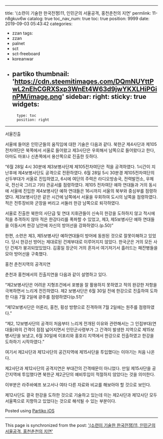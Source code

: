 
---
title: '(소련이 기술한 한국전쟁)11, 인민군의 서울공격, 홍천춘천의 지연'
permlink: 11-n8gkuv6w
catalog: true
toc_nav_num: true
toc: true
position: 9999
date: 2019-09-03 05:43:42
categories:
- zzan
tags:
- zzan
- palnet
- sct
- sct-freeboard
- koreanwar
- partiko
thumbnail: 'https://cdn.steemitimages.com/DQmNUYttPwL2nEhCGRXSxp3WnEt4W63d9jwYKXLHiPGinPM/image.png'
sidebar:
    right:
        sticky: true
widgets:
    -
        type: toc
        position: right
---


서울진출

서울에 들어온 인민군들의 움직임에 대한 기술은 다음과 같다. 북한군 제4사단과 제105전차여단은 북쪽에서 서울로 들어왔고 제3사단은 우회해서 남쪽으로 들어왔다고 한다, 아마도 마포나 신촌쪽에서 용산쪽으로 진출한 듯하다.

“6월 28일 4시 30분에 제3보병사단제 제105전차여단은 적을 공격하였다. 1시간이 지난후에 제4보병사단도 공격으로 전환하였다. 6월 28일 5시 30분경 제105전차여단의 선두부대가 서울로 진입하였고, 6시에 여단의 주력은 라디오방송국, 전력발전소, 우체국, 전신국 그리고 기타 관공서를 점령하였다. 제105 전차여단 예하 연대들과 거의 동시에 서울에 진입한 제4보병사단 예하 연대들은 16시까지 서울의 북부와 중심부를 점령하였다. 제3보병사단은 같은 시간에 남쪽에서 서울을 우회하여 도시의 남쪽을 점령하였다. 적은 전투장비와 군장을 버리고 서둘러 한강 남쪽으로 퇴각하였다.

서울로 진출한 북한의 사단급 및 연대 지휘관들이 신속히 한강을 도하하지 않고 적시에 적을 추격하지 않아 적은 한강다리를 폭파할 수 있었고, 제3, 제5보병사단 예하 연대들을 이동시켜 한강 남안에 자신의 방어선을 강화하였다.(p.50)”

한편, 소련은 제3, 제5보병사단 예하연대들이 방어에 동원된 것으로 잘못이해하고 있었다. 당시 한강선 방어는 제대로된 건제부대로 이루어지지 않았다. 한국군은 거의 모든 사단 건제가 붕괴되었있었다. 김홍일 장군이 거의 혼자서 여기저기서 흘러드는 패잔병들을 모아 방어선을 구축했다.

홍천 춘천지역의 공격지연

춘천과 홍천에서의 진출지연을 다음과 같이 설명하고 있다.

“제2보병사단은 어려운 지형조건에서 포병을 잘 활용하지 못하였고 적의 완강한 저항을 극복하면서 느리게 전진하였다. 제2 보병사단은 6월 30일 전에 한강으로 진출하여 도하한 다음 7월 2일에 광주를 점령하였다(p.51)”

“제12보병사단은 어론리, 홍천, 횡성 방향으로 진격하여 7월 2일에는 원주를 점령하였다.”

“제2, 12보병사단의 공격이 처음부터 느리게 전개된 이유와 관련해서는 그 인접부대(연대들)와의 간격이 점점 넓어지면서 인민군사령부가 그 간격이 발생한 지역으로 제15보병사단을 보냈고, 6월 30일에 이포리와 홍호리 지역에서 한강으로 진출하였고 한강을 도하하기 시작하였다.”

여기서 제2사단과 제12사단의 공간지역에 제15사단을 투입했다는 이야기는 처음 나온다.

제2사단과 제12사단의 공격지연은 부대간의 간격때문이 아니었다. 만일 제15사단을 공간지역에 투입했다면 북한군 제2군단의 예비투입이 적절하지 않았다는 것을 의미한다.

이부분은 라주바예프 보고서나 여타 다른 자료와 비교를 해보아야 할 것으로 보인다.

제12사단도 결국 한강을 도하한 것으로 기술하고 있는데 이는 제2사단과 제12사단 모두 서울쪽으로 지향하고 있었다는 것으로 해석될 수 있는 부분이다.

Posted using [Partiko iOS](https://partiko.app/referral/wisdomandjustice)

- - -

This page is synchronized from the post: ['(소련이 기술한 한국전쟁)11, 인민군의 서울공격, 홍천춘천의 지연'](https://steemit.com/@wisdomandjustice/11-n8gkuv6w)
